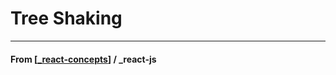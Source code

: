 # Tree Shaking

---

#### **From** [[_react-concepts]] / \_react-js

[//begin]: # "Autogenerated link references for markdown compatibility"
[_react-concepts]: _react-concepts "React Concepts"
[//end]: # "Autogenerated link references"
